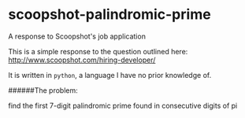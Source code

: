 scoopshot-palindromic-prime
===========================

A response to Scoopshot's job application

This is a simple response to the question outlined here:
http://www.scoopshot.com/hiring-developer/

It is written in `python`, a language I have no prior knowledge of.

######The problem:

find the first 7-digit palindromic prime found in consecutive digits of pi